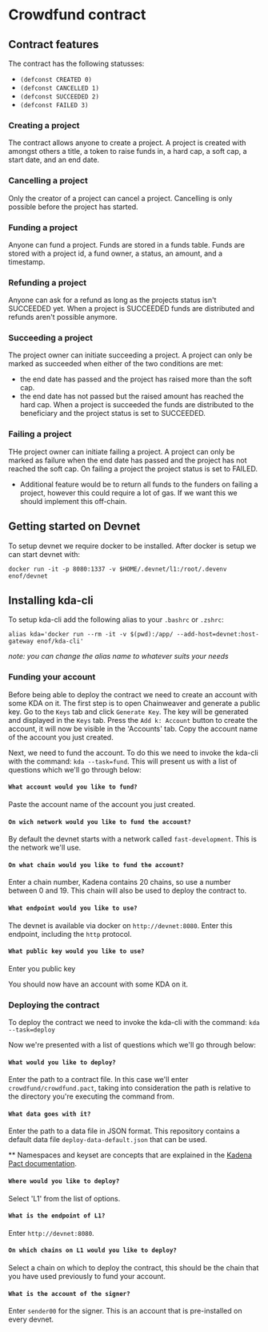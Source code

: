 # Crowdfund contract

## Contract features

The contract has the following statusses:

- `(defconst CREATED 0)`
- `(defconst CANCELLED 1)`
- `(defconst SUCCEEDED 2)`
- `(defconst FAILED 3)`

### Creating a project

The contract allows anyone to create a project. A project is created with amongst others a title, a token to raise funds in, a hard cap, a soft cap, a start date, and an end date.

### Cancelling a project

Only the creator of a project can cancel a project. Cancelling is only possible before the project has started.

### Funding a project

Anyone can fund a project. Funds are stored in a funds table. Funds are stored with a project id, a fund owner, a status, an amount, and a timestamp.

### Refunding a project

Anyone can ask for a refund as long as the projects status isn't SUCCEEDED yet. When a project is SUCCEEDED funds are distributed and refunds aren't possible anymore.

### Succeeding a project

The project owner can initiate succeeding a project. A project can only be marked as succeeded when either of the two conditions are met:

- the end date has passed and the project has raised more than the soft cap.
- the end date has not passed but the raised amount has reached the hard cap.
  When a project is succeeded the funds are distributed to the beneficiary and the project status is set to SUCCEEDED.

### Failing a project

THe project owner can initiate failing a project. A project can only be marked as failure when the end date has passed and the project has not reached the soft cap. On failing a project the project status is set to FAILED.

- Additional feature would be to return all funds to the funders on failing a project, however this could require a lot of gas. If we want this we should implement this off-chain.

## Getting started on Devnet

To setup devnet we require docker to be installed. After docker is setup we can start devnet with:

```
docker run -it -p 8080:1337 -v $HOME/.devnet/l1:/root/.devenv enof/devnet
```

## Installing kda-cli

To setup kda-cli add the following alias to your `.bashrc` or `.zshrc`:

```
alias kda='docker run --rm -it -v $(pwd):/app/ --add-host=devnet:host-gateway enof/kda-cli'
```

_note: you can change the alias name to whatever suits your needs_

### Funding your account

Before being able to deploy the contract we need to create an account with some KDA on it. The first step is to open Chainweaver and generate a public key. Go to the `Keys` tab and click `Generate Key`. The key will be generated and displayed in the `Keys` tab. Press the `Add k: Account` button to create the account, it will now be visible in the 'Accounts' tab. Copy the account name of the account you just created.

Next, we need to fund the account. To do this we need to invoke the kda-cli with the command: `kda --task=fund`. This will present us with a list of questions which we'll go through below:

#### `What account would you like to fund?`

Paste the account name of the account you just created.

#### `On wich network would you like to fund the account?`

By default the devnet starts with a network called `fast-development`. This is the network we'll use.

#### `On what chain would you like to fund the account?`

Enter a chain number, Kadena contains 20 chains, so use a number between 0 and 19. This chain will also be used to deploy the contract to.

#### `What endpoint would you like to use?`

The devnet is available via docker on `http://devnet:8080`. Enter this endpoint, including the `http` protocol.

#### `What public key would you like to use?`

Enter you public key

You should now have an account with some KDA on it.

### Deploying the contract

To deploy the contract we need to invoke the kda-cli with the command: `kda --task=deploy`

Now we're presented with a list of questions which we'll go through below:

#### `What would you like to deploy?`

Enter the path to a contract file. In this case we'll enter `crowdfund/crowdfund.pact`, taking into consideration the path is relative to the directory you're executing the command from.

#### `What data goes with it?`

Enter the path to a data file in JSON format. This repository contains a default data file `deploy-data-default.json` that can be used.

\*\* Namespaces and keyset are concepts that are explained in the [Kadena Pact documentation](https://pact-language.readthedocs.io/en/latest/pact-reference.html#namespaces).

#### `Where would you like to deploy?`

Select 'L1' from the list of options.

#### `What is the endpoint of L1?`

Enter `http://devnet:8080`.

#### `On which chains on L1 would you like to deploy?`

Select a chain on which to deploy the contract, this should be the chain that you have used previously to fund your account.

#### `What is the account of the signer?`

Enter `sender00` for the signer. This is an account that is pre-installed on every devnet.
